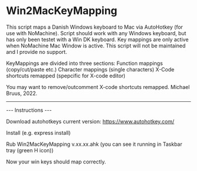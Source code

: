 # Win2MacKeyMapping

This script maps a Danish Windows keyboard to Mac via AutoHotkey (for use with NoMachine).
Script should work with any Windows keyboard, but has only been testet with a Win DK keyboard.
Key mappings are only active when NoMachine Mac Window is active.
This script will not be maintained and I provide no support.

KeyMappings are divided into three sections:
Function mappings (copy/cut/paste etc.)
Character mappings (single characters)
X-Code shortcuts remapped (spepcific for X-code editor)

You may want to remove/outcomment X-code shortcuts remapped.
Michael Bruus, 2022.

**********************************
--- Instructions ---

Download autohotkeys current version:
https://www.autohotkey.com/

Install (e.g. express install)

Rub Win2MacKeyMapping v.xx.xx.ahk
(you can see it running in Taskbar tray (green H icon))

Now your win keys should map correctly.
